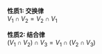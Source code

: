 **性质1: 交换律**  
 $V_1\cap V_2=V_2\cap V_1$  
  
**性质2: 结合律**  
 $(V_1\cap V_2)\cap V_3=V_1\cap(V_2\cap V_3)$  
